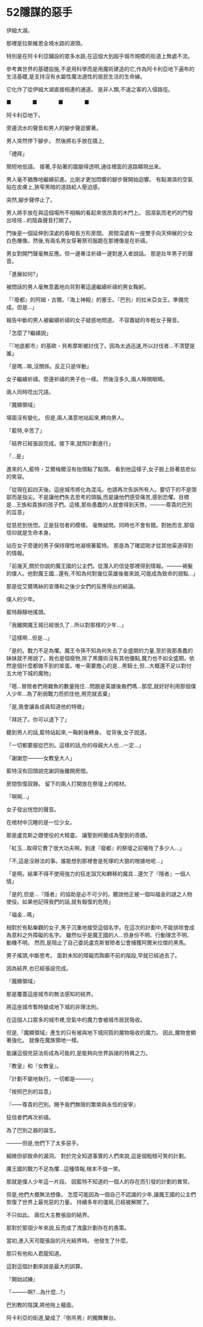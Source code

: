 # 52隱謀的惡手

伊姆大湖。

那裡是拉斯維恩全境水路的源頭。

特別是在阿卡利亞鋪設的眾多水路,在這個大到超乎城市規模的街道上無處不流。

參考異世界的基礎設施,不是用科學而是用魔術建造的它,作為阿卡利亞地下遍布的生活基礎,是支持沒有水屬性魔法適性的居民生活的生命線。

它化作了從伊姆大湖直接相連的通道。
是非人類,不速之客的入侵路徑。

■　　　　■　　　　■　　　　■

阿卡利亞地下。

旁邊流水的聲音和男人的腳步聲迴響著。

男人突然停下腳步。
然後將右手放在牆上,

「禮拜」

簡短地低語。
接著,手貼著的牆變得透明,通往裡面的道路顯現出來。

男人毫不猶豫地繼續前進。比剛才更加悶響的腳步聲開始迴響。
有點潮濕的空氣貼在皮膚上,狹窄黑暗的道路給人壓迫感。

突然,腳步聲停止了。

男人將手放在與這個場所不相稱的看起來很昂貴的木門上。
因濕氣而老朽的門發出吱吱...的陰森聲音打開了。

門後是一個延伸到深處的昏暗長方形房間。
房間深處有一座雙手向天伸展的少女白色雕像。然後,有兩名男女穿著祭司服跪在那裡像是在祈禱。

男女對開門聲毫無反應。但一邊專注祈禱一邊對進入者說話。
那是壯年男子的聲音。

「進展如何?」

被問話的男人毫無意義地向背對著這邊繼續祈禱的男女鞠躬。

「『廢都』的阿姆・古爾。『海上神殿』的塞壬。『巴別』的拉米亞女王。準備完成。但是...」

報告中斷的男人被繼續祈禱的女子疑惑地問道。
不容置疑的年輕女子聲音。

「怎麼了?繼續說」

「『地底都市』的基歐・貝希摩斯被討伐了。因為太過迅速,所以討伐者...不清楚是誰」

「是嗎...嘛,沒關係。反正只是佯動」

女子繼續祈禱。旁邊祈禱的男子也一樣。
然後沒多久,兩人睜開眼睛。

兩人同時唸出咒語。

『魔顯領域』

場面沒有變化。
但是,兩人滿意地站起來,轉向男人。

「藍特,辛苦了」

「結界已經張設完成。接下來,就照計劃進行」

「...是」

進來的人,藍特・艾爾梅爾沒有抬頭點了點頭。
看到他這樣子,女子臉上掛著慈悲似的笑容。

「從現在起四天後。這座城市將化為混沌。也請再次告訴所有人。要切下的不是頭部而是指尖。不是讓他們失去思考的頭腦,而是讓他們感受痛苦,感到恐懼。目標是...王族和貴族的孩子們。這樣,那些愚蠢的人就會得到天啓。———尊貴的巴別的旨意」

從慈悲到恍惚。正是狂信者的模樣。
毫無疑問。同時也不會有錯。對她而言,那個信仰就是生命本身。

站在女子旁邊的男子保持理性地凝視著藍特。
那是為了確認剛才從其他渠道得到的情報。

「前幾天,關於你說的魔王國的公主們。從潛入的信徒那裡得到情報。———褐髮的僕人。他對魔王國...還有,不知為何對幾位英雄後裔來說,可能成為致命的弱點...」

那是從艾爾瑪絲的宣傳和之後少女們的反應得出的結論。

僕人的少年。

藍特靜靜地搖頭。

「我離開魔王城已經很久了...所以對那樣的少年...」

「這樣啊...但是...」

「是的。戰力不足為懼。魔王令孫不知為何失去了全盛期的力量,至於我那愚蠢的妹妹就不用說了。我也是個廢物,除了黑魔術沒有其他優點,魔力也不如全盛期。依然是個什麼都做不到的笨蛋。唯一需要擔心的是...黑騎士,但...大概還不足以對付五大地下城的魔物」

「嗯...冒險者們用雜魚的數量拖住...問題是英雄後裔們嗎...那麼,就好好利用那個僕人少年...為了削弱戰力而抓住他,用完就丟棄」

「是,我會讓各成員知道他的特徵」

「拜託了。你可以退下了」

聽到男人的話,藍特站起來,一鞠躬後轉身。
從背後,女子說道。

「一切都要服從巴別。這樣的話,你的母親大人也...一定...」

「謝謝您———女教皇大人」

藍特沒有回頭說完謝詞後離開房間。

房間恢復寂靜。
留下的兩人打開放在祭壇上的棺材。

「啊啊...」

女子發出恍惚的聲音。

在棺材中沉睡的是一位少女。

那是盧克斯之礎使役的大精靈。
讓聖劍柯蘭成為聖劍的奇蹟。

「紅玉...取得它費了很大功夫啊。到達『廢都』的祭壇之前犧牲了多少人...」

「不,這是沒辦法的事。誰能想到那裡會是死塚的大狼的根據地呢...」

「是啊。結果不得不使用強力的狂走詛咒和轉移的魔具...還欠了『隱者』一個人情」

「是的,但是...『隱者』的協助是必不可少的。聽說他正被一個叫福金的謎之人物使役。如果他記得我們的話,就有報復的危險」

「福金...嗎」

相對於有點樂觀的女子,男子沉重地接受這個名字。在這次的計劃中,不能排除會成為意料之外障礙的名字。
雖然似乎是魔王國的人...但身份不明、行動理念不明、動機不明。
然而,是阻止了自己委託盧克斯冒險者公會捕獲阿爾米拉傑的黑馬。

男子搖頭,中斷思考。
面對未知的障礙而踟躕不前的階段,早就已經過去了。

因為結界,也已經張設完成。

『魔顯領域』

那是覆蓋這座城市的無法感知的結界。

將這座城市暫時變成地下城的非理法則。

在這個人口眾多的城市裡,空氣中的魔力會被城市居民吸收。

但是,『魔顯領域』產生的只有被與地下城同質的魔物吸收的魔力。
因此,魔物會顯著強化。
就像在魔族領地一樣。

能讓這個兇惡法術成為可能的,是能夠向世界訴諸的特異之力。

『教皇』和『女教皇』。

「計劃不變地執行。一切都是———」

「按照巴別的旨意」

『——尊貴的巴別。賜予我們無限的繁榮與永恆的安寧』

狂信者們再次祈禱。

為了巴別之器的誕生。

———但是,他們下了太多惡手。

細微但卻致命的漏洞。
對於完全知道事實的人們來說,這是個粗糙可笑的計劃。

魔王國的戰力不足為懼...這種情報,根本不值一笑。

那就是僕人少年這一片段。
因藍特不知道的一個人的存在而引發的計劃的異常。

但是,他們大概無法想像。
怎麼可能因為一個自己不認識的少年,讓魔王國的公主們恢復了世界上最兇惡的力量。
持續多年的僵局,已經被解開了。

不只如此。
兩位大主教張設的結界。

那對於那個少年來說,反而成了洩露計劃存在的愚策。

當初,進入天司龍張設的月光結界時。
他發生了什麼。

那只有他和人君龍知道。

這對這個計劃來說是最大的誤算。

『開始試練』

「———啊?...為什麼...?」

巴別教的陰謀,將他拖上檯面。

阿卡利亞的街道,變成了『倒吊男』的獨舞舞台。